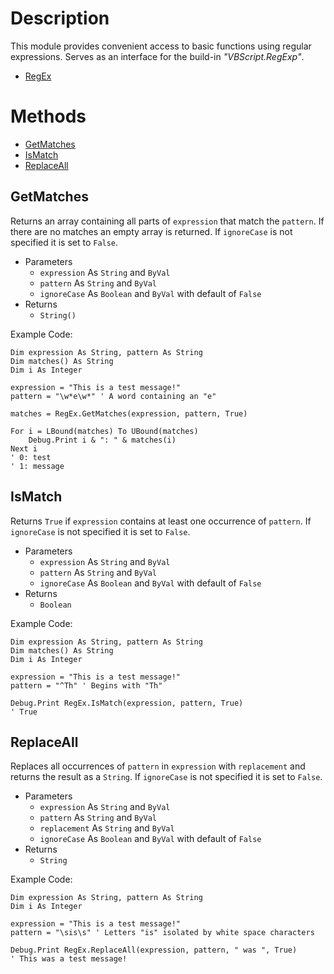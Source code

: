 ﻿# Description
This module provides convenient access to basic functions using regular expressions. Serves as an interface for the build-in *"VBScript.RegExp"*.
  - [RegEx](https://github.com/NicklasRatay/VBA-Library/tree/main/src/RegEx.bas)
# Methods
 - [GetMatches](#getmatches)
 - [IsMatch](#ismatch)
 - [ReplaceAll](#replaceall)
## GetMatches
Returns an array containing all parts of `expression` that match the `pattern`. If there are no matches an empty array is returned. If `ignoreCase` is not specified it is set to `False`.
 - Parameters
	 - `expression` As `String` and `ByVal`
	 - `pattern` As `String` and `ByVal`
	 - `ignoreCase` As `Boolean` and `ByVal` with default of `False`
 - Returns
	 - `String()`

Example Code:
```vba
Dim expression As String, pattern As String
Dim matches() As String
Dim i As Integer

expression = "This is a test message!"
pattern = "\w*e\w*" ' A word containing an "e"

matches = RegEx.GetMatches(expression, pattern, True)

For i = LBound(matches) To UBound(matches)
	Debug.Print i & ": " & matches(i)
Next i
' 0: test
' 1: message
```
## IsMatch
Returns `True` if `expression` contains at least one occurrence of `pattern`. If `ignoreCase` is not specified it is set to `False`.
 - Parameters
	 - `expression` As `String` and `ByVal`
	 - `pattern` As `String` and `ByVal`
	 - `ignoreCase` As `Boolean` and `ByVal` with default of `False`
 - Returns
	 - `Boolean`

Example Code:
```vba
Dim expression As String, pattern As String
Dim matches() As String
Dim i As Integer

expression = "This is a test message!"
pattern = "^Th" ' Begins with "Th"

Debug.Print RegEx.IsMatch(expression, pattern, True)
' True
```
## ReplaceAll
Replaces all occurrences of `pattern` in `expression` with `replacement` and returns the result as a `String`. If `ignoreCase` is not specified it is set to `False`.
 - Parameters
	 - `expression` As `String` and `ByVal`
	 - `pattern` As `String` and `ByVal`
	 - `replacement` As `String` and `ByVal`
	 - `ignoreCase` As `Boolean` and `ByVal` with default of `False`
 - Returns
	 - `String`

Example Code:
```vba
Dim expression As String, pattern As String
Dim i As Integer

expression = "This is a test message!"
pattern = "\sis\s" ' Letters "is" isolated by white space characters

Debug.Print RegEx.ReplaceAll(expression, pattern, " was ", True)
' This was a test message!
```
